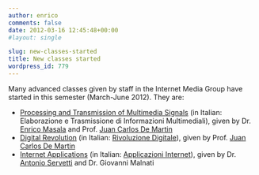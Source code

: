 ```yaml
---
author: enrico
comments: false
date: 2012-03-16 12:45:48+00:00
#layout: single

slug: new-classes-started
title: New classes started
wordpress_id: 779
---
```


Many advanced classes given by staff in the Internet Media Group have started in this semester (March-June 2012). They are:

- [Processing and Transmission of Multimedia Signals]({{site.baseurl}}/classes/etim) (in Italian: Elaborazione e Trasmissione di Informazioni Multimediali), given by Dr. [Enrico Masala]({{site.baseurl}}/people/masala) and Prof. [Juan Carlos De Martin]({{site.baseurl}}/people/juan-carlos-de-martin)
- [Digital Revolution]({{site.baseurl}}/classes/digital-revolution) (in Italian: [Rivoluzione Digitale]({{site.baseurl}}/classes/digital-revolution)), given by Prof. [Juan Carlos De Martin]({{site.baseurl}}/people/juan-carlos-de-martin)
- [Internet Applications]({{site.baseurl}}/classes/internet-applications) (in Italian: [Applicazioni Internet]({{site.baseurl}}/classes/internet-applications)), given by Dr. [Antonio Servetti]({{site.baseurl}}/people/servetti) and Dr. Giovanni Malnati
